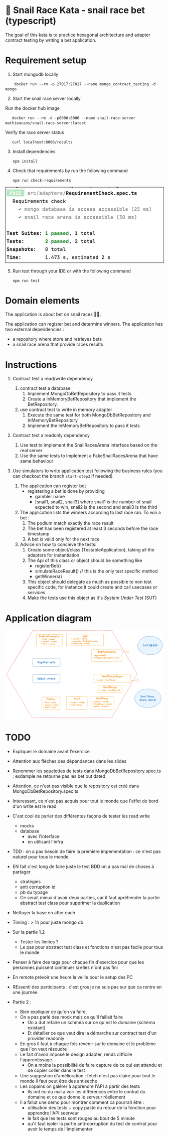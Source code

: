 🐌 Snail Race Kata - snail race bet (typescript)
=====

The goal of this kata is to practice hexagonal architecture and adapter contract testing by
writing a bet application.

# Requirement setup

1. Start mongodb locally

```shell
    docker run --rm -p 27017:27017 --name mongo_contract_testing -d mongo
```

2. Start the snail race server locally

Run the docker hub image 
```shell
   docker run --rm -d -p8000:8000 --name snail-race-server mathieucans/snail-race-server:latest
```

Verify the race server status
```shell
   curl localhost:8000/results
```

3. Install dependencies
   ```shell
   npm install
   ```
4. Check that requirements by run the following command
    ```shell
    npm run check-requirements
    ``` 

<img alt="img.png" src="requirement-checked.png" style="border: Solid 1px"/>

5. Run test through your IDE or with the following command
    ```shell
    npm run test
    ``` 
# Domain elements

The application is about bet on snail races 🐌🏁.

The application can register bet and determine winners.
The application has two external dependencies : 
   - a repository where store and retrieves bets
   - a snail race arena that provide races results

# Instructions

1. Contract test a read/write dependency

   1. contract test a database
      1. Implement MongoDbBetRepository to pass it tests
      2. Create a InMemoryBetRepository that implement the BetRepository.
   2. use contract test to write in memory adapter
      1. Execute the same test for both MongoDbBetRepository and InMemoryBetRepository
      2. Implement the InMemoryBetRepository to pass it tests 

2. Contract test a readonly dependency
   1. Use test to implement the SnailRacesArena interface based on the real server
   2. Use the same tests to implement a FakeSnailRacesArena that have same behaviour

3. Use simulators to write application test following the business rules (you can checkout the branch `start-step3` if needed)
   1. The application can register bet
      * registering a bet is done by providing
         * gambler name
         * [snail1, snail2, snail3] where snail1 is the number of snail expected to win, snail2 is the second and snail3 is the third
   2. The application lists the winners according to last race ran. To win a bet :
      1. The podium match exactly the race result
      2. The bet has been registered at least 3 seconds before the race timestamp
      3. A bet is valid only for the next race
   3. Advice on how to concieve the tests:
      1. Create some object/class (TestableApplication), taking all the adapters for instantiation.
      2. The Api of this class or object should be something like
          * registerBet()
          * simulateRaceResult() // this is the only test specific method
          * getWinners()
      3. This object should delegate as much as possible to non test specific code, for instance it could create and call usecases or services
      4. Make the tests use this object as it's *System Under Test* (SUT)

# Application diagram

![img.png](SnailRaceBetApplication.png)

# TODO
 - Expliquer le domaine avant l'exercice
 - Attention aux flèches des dépendances dans les slides
 - Renommer les squelettes de tests dans MongoDbBetRepository.spec.ts : exdample ne retourne pas les bet out dated
 - Attention, ce n'est pas visible que le repository est créé dans MongoDbBetRepository.spec.ts
 - Interessant, ce n'est pas acquis pour tout le monde que l'effet de bord d'un write est le read
 - C'est cool de parler des différentes façons de tester les read write
   - mocks
   - database
     - avec l'interface
     - en utilisant l'infra
 - TDD : on a pas besoin de faire la première impementation :  ce n'est pas naturel pour tous le monde
 - EN fait c'est long de faire juste le test BDD on a pas mal de choses à partager
   - stratégies
   - anti corruption id
   - pb du typage 
   - Ce serait mieux d'avoir deux parties, car il faut apréhender la partie abstract test class pour supprimer la duplication
 - Nettoyer la base en after each
 - Timing : > 1h pour juste mongo db
 - Sur la partie 1.2
   - Tester les limites ?
   - Le pas pour abstract test class et fonctions n'est pas facile pour tous le monde 
 - Penser à faire des tags pour chaque fin d'exercice pour que les personnes puissent continuer si elles n'ont pas fini
 - En remote prévoir une heure la veille pour le setup des PC
 - REssenti des participants : c'est gros je ne suis pas sur que ca rentre en une journée

 - Partie 2 :
   - Bien expliquer ce qu'on va faire.
   - On a pas parlé des mock mais ce qu'il faillait faire 
     - On a dut refaire un schméa sur ce qu'est le domaine (schéma existant)
     - Et détailler ce que veut dire la démarche sur contract test d'un provider readonly
   - En gros il faut à chaque fois revenir sur le domaine et le problème que l'on veut résoudre
   - Le fait d'avoir imposé le design adapter, rends difficile l'apprentissage. 
     - On a moins la possibilité de faire capture de ce qui est attendu et de copier coller dans le test
   - Une suggestion d'amélioration : fetch n'est pas claire pour tout le monde il faut peut être des antisèche
   - Les copains on galérer à apprendre l'API à partir des tests
     - Ils ont eu du mal a voir les différences entre le contrat du domaine et ce que donne le serveur réellement
   - Il a fallut une démo pour montrer comment ca pourrait être : 
     - utilisation des tests  + copy paste du retour de la fonction pour apprendre l'API seerveur
     - le fait que les tests sont rouges au bout de 5 minute
     - qu'il faut isoler la partie anti-corruption du test de contrat pour avoir le temps de l'implémenter